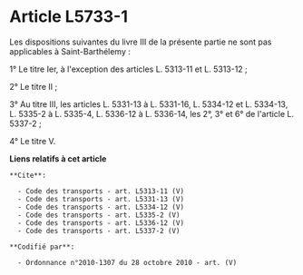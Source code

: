 # Article L5733-1

Les dispositions suivantes du livre III de la présente partie ne sont pas applicables à Saint-Barthélemy : 

1° Le titre Ier, à l'exception des articles L. 5313-11 et L. 5313-12 ; 

2° Le titre II ; 

3° Au titre III, les articles L. 5331-13 à L. 5331-16, L. 5334-12 et L. 5334-13, L. 5335-2 à L. 5335-4, 
L. 5336-12 à L. 5336-14, les 2°, 3° et 6° de l'article L. 5337-2 ; 

4° Le titre V.

**Liens relatifs à cet article**

	**Cite**:

	  - Code des transports - art. L5313-11 (V)
	  - Code des transports - art. L5331-13 (V)
	  - Code des transports - art. L5334-12 (V)
	  - Code des transports - art. L5335-2 (V)
	  - Code des transports - art. L5336-12 (V)
	  - Code des transports - art. L5337-2 (V)

	**Codifié par**:

	  - Ordonnance n°2010-1307 du 28 octobre 2010 - art. (V)
